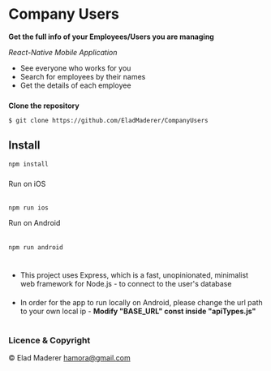 # Company Users

**Get the full info of your Employees/Users you are managing**

*React-Native Mobile Application*

- See everyone who works for you
- Search for employees by their names
- Get the details of each employee
###

**Clone the repository**

  ```$ git clone https://github.com/EladMaderer/CompanyUsers```

## Install
`npm install`
###
Run on iOS
######
`npm run ios`

Run on Android
######
`npm run android`
#

- This project uses Express, which is a fast, unopinionated, minimalist web framework for Node.js -  to connect to the user's database
####
- In order for the app to run locally on Android, please change the url path to your own local ip -
**Modify "BASE_URL" const inside "apiTypes.js"**

#
### Licence & Copyright


© Elad Maderer <hamora@gmail.com>


 
